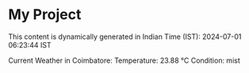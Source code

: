 # My Project

This content is dynamically generated in Indian Time (IST): 2024-07-01 06:23:44 IST


Current Weather in Coimbatore:
Temperature: 23.88 °C
Condition: mist
